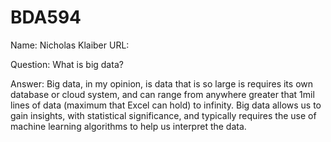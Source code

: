 # BDA594

Name: Nicholas Klaiber
URL:

Question: What is big data?

Answer: Big data, in my opinion, is data that is so large is requires its own database or cloud system, and can range from anywhere greater that 1mil lines of data (maximum that Excel can hold) to infinity. Big data allows us to gain insights, with statistical significance, and typically requires the use of machine learning algorithms to help us interpret the data.
